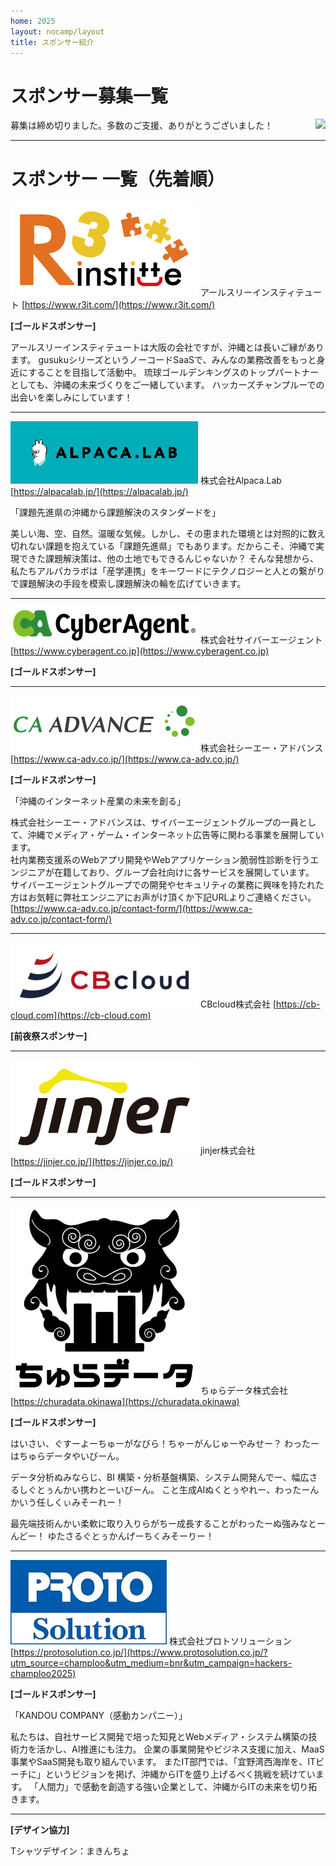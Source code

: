 ```yaml
---
home: 2025
layout: nocamp/layout
title: スポンサー紹介
---
```


# スポンサー募集一覧

<img src="/img/2015/10497446_833368266702301_2058758081536543300_o.jpg" align="right">

募集は締め切りました。多数のご支援、ありがとうございました！

-----

# スポンサー 一覧（先着順）

![](/img/2025/sponsors/r3.png) アールスリーインスティテュート [https://www.r3it.com/](https://www.r3it.com/)

**[ゴールドスポンサー]**

アールスリーインスティテュートは大阪の会社ですが、沖縄とは長いご縁があります。
gusukuシリーズというノーコードSaaSで、みんなの業務改善をもっと身近にすることを目指して活動中。
琉球ゴールデンキングスのトップパートナーとしても、沖縄の未来づくりをご一緒しています。
ハッカーズチャンプルーでの出会いを楽しみにしています！

-----

![ALPACA.LAB](/img/2025/sponsors/alpaca.lab_logo_d.png) 株式会社Alpaca.Lab [https://alpacalab.jp/](https://alpacalab.jp/)

「課題先進県の沖縄から課題解決のスタンダードを」

美しい海、空、自然。温暖な気候。しかし、その恵まれた環境とは対照的に数え切れない課題を抱えている「課題先進県」でもあります。だからこそ、沖縄で実現できた課題解決策は、他の土地でもできるんじゃないか？
そんな発想から、私たちアルパカラボは「産学連携」をキーワードにテクノロジーと人との繋がりで課題解決の手段を模索し課題解決の輪を広げていきます。


-----

![](/img/2025/sponsors/logo_CyberAgent_02_RGB.png) 株式会社サイバーエージェント [https://www.cyberagent.co.jp](https://www.cyberagent.co.jp)

**[ゴールドスポンサー]**



-----


![](/img/2025/sponsors/CAAD_LOGO_fix.png) 株式会社シーエー・アドバンス [https://www.ca-adv.co.jp/](https://www.ca-adv.co.jp/)

**[ゴールドスポンサー]**

「沖縄のインターネット産業の未来を創る」

株式会社シーエー・アドバンスは、サイバーエージェントグループの一員として、沖縄でメディア・ゲーム・インターネット広告等に関わる事業を展開しています。  
社内業務支援系のWebアプリ開発やWebアプリケーション脆弱性診断を行うエンジニアが在籍しており、グループ会社向けに各サービスを展開しています。  
サイバーエージェントグループでの開発やセキュリティの業務に興味を持たれた方はお気軽に弊社エンジニアにお声がけ頂くか下記URLよりご連絡ください。  
[https://www.ca-adv.co.jp/contact-form/](https://www.ca-adv.co.jp/contact-form/)


-----

![](/img/2025/sponsors/cb-cloud.png) CBcloud株式会社 [https://cb-cloud.com](https://cb-cloud.com)

**[前夜祭スポンサー]**

-----

![](/img/2025/sponsors/jinjer.png) jinjer株式会社 [https://jinjer.co.jp/](https://jinjer.co.jp/)

**[ゴールドスポンサー]**


-----

![](/img/2025/sponsors/churadata_logo_.png) ちゅらデータ株式会社 [https://churadata.okinawa](https://churadata.okinawa)

**[ゴールドスポンサー]**

はいさい、ぐすーよーちゅーがなびら！ちゃーがんじゅーやみせー？
わったーはちゅらデータやいびーん。

データ分析ぬみならじ、BI 構築・分析基盤構築、システム開発んでー、幅広さるしぐとぅんかい携わとーいびーん。
こと生成AIぬくとぅやれー、わったーんかいう任しくぃみそーれー！

最先端技術んかい柔軟に取り入りらがちー成長することがわったーぬ強みなとーんどー！
ゆたさるぐとぅかんげーちくみそーりー！

-----

![](/img/2025/sponsors/protosolution.jpg) 株式会社プロトソリューション [https://protosolution.co.jp/](https://www.protosolution.co.jp/?utm_source=champloo&utm_medium=bnr&utm_campaign=hackers-champloo2025)

**[ゴールドスポンサー]**

「KANDOU COMPANY（感動カンパニー）」

私たちは、自社サービス開発で培った知見とWebメディア・システム構築の技術力を活かし、AI推進にも注力。
企業の事業開発やビジネス支援に加え、MaaS事業やSaaS開発も取り組んでいます。
またIT部門では、「宜野湾西海岸を、ITビーチに」というビジョンを掲げ、沖縄からITを盛り上げるべく挑戦を続けています。
「人間力」で感動を創造する強い企業として、沖縄からITの未来を切り拓きます。

-----

**[デザイン協力]**

Tシャツデザイン：まきんちょ


